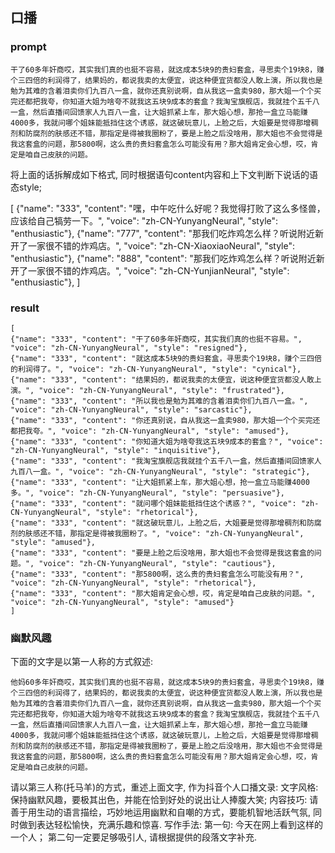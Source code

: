 ## 口播

### prompt

```
干了60多年奸商哎，其实我们真的也挺不容易，就这成本5块9的贵妇套盒，寻思卖个19块8，赚个三四倍的利润得了，结果妈的，都说我卖的太便宜，说这种便宜货都没人敢上演，所以我也是勉为其难的含着泪卖你们九百八一盒，就你还真别说啊，自从我这一盒卖980，那大姐一个个买完还都把我夸，你知道大姐为啥夸不就我这五块9成本的套盒？我淘宝旗舰店，我就挂个五千八一盒，然后直播间回馈家人九百八一盒，让大姐抓紧上车，那大姐心想，那抢一盒立马能赚4000多，我就问哪个姐妹能抵挡住这个诱惑，就这破玩意儿，上脸之后，大姐要是觉得那增稠剂和防腐剂的肤感还不错，那指定是得被我圈粉了，要是上脸之后没啥用，那大姐也不会觉得是我这套盒的问题，那5800啊，这么贵的贵妇套盒怎么可能没有用？那大姐肯定会心想，哎，肯定是咱自己皮肤的问题。
```

将上面的话拆解成如下格式, 同时根据语句content内容和上下文判断下说话的语态style;

[
  {"name": "333", "content": "嘿，中午吃什么好呢？我觉得打败了这么多怪兽，应该给自己犒劳一下。", "voice": "zh-CN-YunyangNeural", "style": "enthusiastic"},
  {"name": "777", "content": "那我们吃炸鸡怎么样？听说附近新开了一家很不错的炸鸡店。", "voice": "zh-CN-XiaoxiaoNeural", "style": "enthusiastic"},  {"name": "888", "content": "那我们吃炸鸡怎么样？听说附近新开了一家很不错的炸鸡店。", "voice": "zh-CN-YunjianNeural", "style": "enthusiastic"},
]

### result

```
[
{"name": "333", "content": "干了60多年奸商哎，其实我们真的也挺不容易。", "voice": "zh-CN-YunyangNeural", "style": "resigned"},
{"name": "333", "content": "就这成本5块9的贵妇套盒，寻思卖个19块8，赚个三四倍的利润得了。", "voice": "zh-CN-YunyangNeural", "style": "cynical"},
{"name": "333", "content": "结果妈的，都说我卖的太便宜，说这种便宜货都没人敢上演。", "voice": "zh-CN-YunyangNeural", "style": "frustrated"},
{"name": "333", "content": "所以我也是勉为其难的含着泪卖你们九百八一盒。", "voice": "zh-CN-YunyangNeural", "style": "sarcastic"},
{"name": "333", "content": "你还真别说，自从我这一盒卖980，那大姐一个个买完还都把我夸。", "voice": "zh-CN-YunyangNeural", "style": "amused"},
{"name": "333", "content": "你知道大姐为啥夸我这五块9成本的套盒？", "voice": "zh-CN-YunyangNeural", "style": "inquisitive"},
{"name": "333", "content": "我淘宝旗舰店我就挂个五千八一盒，然后直播间回馈家人九百八一盒。", "voice": "zh-CN-YunyangNeural", "style": "strategic"},
{"name": "333", "content": "让大姐抓紧上车，那大姐心想，抢一盒立马能赚4000多。", "voice": "zh-CN-YunyangNeural", "style": "persuasive"},
{"name": "333", "content": "就问哪个姐妹能抵挡住这个诱惑？", "voice": "zh-CN-YunyangNeural", "style": "rhetorical"},
{"name": "333", "content": "就这破玩意儿，上脸之后，大姐要是觉得那增稠剂和防腐剂的肤感还不错，那指定是得被我圈粉了。", "voice": "zh-CN-YunyangNeural", "style": "amused"},
{"name": "333", "content": "要是上脸之后没啥用，那大姐也不会觉得是我这套盒的问题。", "voice": "zh-CN-YunyangNeural", "style": "cautious"},
{"name": "333", "content": "那5800啊，这么贵的贵妇套盒怎么可能没有用？", "voice": "zh-CN-YunyangNeural", "style": "rhetorical"},
{"name": "333", "content": "那大姐肯定会心想，哎，肯定是咱自己皮肤的问题。", "voice": "zh-CN-YunyangNeural", "style": "amused"}
]
```

### 幽默风趣

下面的文字是以第一人称的方式叙述: 

```
他妈60多年奸商哎，其实我们真的也挺不容易，就这成本5块9的贵妇套盒，寻思卖个19块8，赚个三四倍的利润得了，结果妈的，都说我卖的太便宜，说这种便宜货都没人敢上演，所以我也是勉为其难的含着泪卖你们九百八一盒，就你还真别说啊，自从我这一盒卖980，那大姐一个个买完还都把我夸，你知道大姐为啥夸不就我这五块9成本的套盒？我淘宝旗舰店，我就挂个五千八一盒，然后直播间回馈家人九百八一盒，让大姐抓紧上车，那大姐心想，那抢一盒立马能赚4000多，我就问哪个姐妹能抵挡住这个诱惑，就这破玩意儿，上脸之后，大姐要是觉得那增稠剂和防腐剂的肤感还不错，那指定是得被我圈粉了，要是上脸之后没啥用，那大姐也不会觉得是我这套盒的问题，那5800啊，这么贵的贵妇套盒怎么可能没有用？那大姐肯定会心想，哎，肯定是咱自己皮肤的问题。
```

请以第三人称(托马羊)的方式，重述上面文字, 作为抖音个人口播文录:
文字风格: 保持幽默风趣，要极其出色，并能在恰到好处的说出让人捧腹大笑;
内容技巧: 请善于用生动的语言描绘，巧妙地运用幽默和自嘲的方式，要能机智地活跃气氛, 同时做到表达轻松愉快，充满乐趣和惊喜.
写作手法: 第一句: 今天在网上看到这样的一个人； 第二句一定要足够吸引人, 请根据提供的段落文字补充. 

